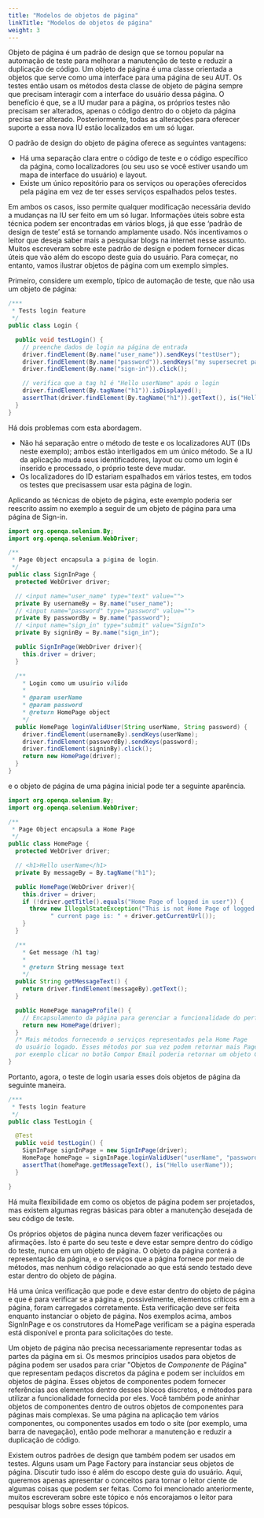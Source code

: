 ```yaml
---
title: "Modelos de objetos de página"
linkTitle: "Modelos de objetos de página"
weight: 3
---
```


Objeto de página é um padrão de design que se tornou popular na automação de teste para
melhorar a manutenção de teste e reduzir a duplicação de código. Um objeto de página é uma
classe orientada a objetos que serve como uma interface para uma página de seu AUT.
Os testes então usam os métodos desta classe de objeto de página sempre que precisam
interagir com a interface do usuário dessa página. O benefício é que, se a IU mudar para
a página, os próprios testes não precisam ser alterados, apenas o código dentro do
o objeto da página precisa ser alterado. Posteriormente, todas as alterações para oferecer suporte a essa nova IU
estão localizados em um só lugar.

O padrão de design do objeto de página oferece as seguintes vantagens:

* Há uma separação clara entre o código de teste e o código específico da página, como
  localizadores (ou seu uso se você estiver usando um mapa de interface do usuário) e layout.
* Existe um único repositório para os serviços ou operações oferecidos pela página
  em vez de ter esses serviços espalhados pelos testes.

Em ambos os casos, isso permite qualquer modificação necessária devido a mudanças na IU
ser feito em um só lugar. Informações úteis sobre esta técnica podem ser encontradas em
vários blogs, já que esse ‘padrão de design de teste’ está se tornando amplamente usado. Nós
incentivamos o leitor que deseja saber mais a pesquisar blogs na internet
nesse assunto. Muitos escreveram sobre este padrão de design e podem fornecer
dicas úteis que vão além do escopo deste guia do usuário. Para começar, no entanto,
vamos ilustrar objetos de página com um exemplo simples.

Primeiro, considere um exemplo, típico de automação de teste, que não usa um
objeto de página:

```java
/***
 * Tests login feature
 */
public class Login {

  public void testLogin() {
    // preenche dados de login na página de entrada
    driver.findElement(By.name("user_name")).sendKeys("testUser");
    driver.findElement(By.name("password")).sendKeys("my supersecret password");
    driver.findElement(By.name("sign-in")).click();

    // verifica que a tag h1 é "Hello userName" após o login
    driver.findElement(By.tagName("h1")).isDisplayed();
    assertThat(driver.findElement(By.tagName("h1")).getText(), is("Hello userName"));
  }
}
```

Há dois problemas com esta abordagem.

* Não há separação entre o método de teste e os localizadores AUT (IDs neste exemplo);
ambos estão interligados em um único método. Se a IU da aplicação muda
seus identificadores, layout ou como um login é inserido e processado, o próprio teste
deve mudar.
* Os localizadores do ID estariam espalhados em vários testes, em todos os testes que precisassem
usar esta página de login.

Aplicando as técnicas de objeto de página, este exemplo poderia ser reescrito assim
no exemplo a seguir de um objeto de página para uma página de Sign-in.

```java
import org.openqa.selenium.By;
import org.openqa.selenium.WebDriver;

/**
 * Page Object encapsula a página de login.
 */
public class SignInPage {
  protected WebDriver driver;

  // <input name="user_name" type="text" value="">
  private By usernameBy = By.name("user_name");
  // <input name="password" type="password" value="">
  private By passwordBy = By.name("password");
  // <input name="sign_in" type="submit" value="SignIn">
  private By signinBy = By.name("sign_in");

  public SignInPage(WebDriver driver){
    this.driver = driver;
  }

  /**
    * Login como um usuário válido
    *
    * @param userName
    * @param password
    * @return HomePage object
    */
  public HomePage loginValidUser(String userName, String password) {
    driver.findElement(usernameBy).sendKeys(userName);
    driver.findElement(passwordBy).sendKeys(password);
    driver.findElement(signinBy).click();
    return new HomePage(driver);
  }
}
```

e o objeto de página de uma página inicial pode ter a seguinte aparência.

```java
import org.openqa.selenium.By;
import org.openqa.selenium.WebDriver;

/**
 * Page Object encapsula a Home Page
 */
public class HomePage {
  protected WebDriver driver;

  // <h1>Hello userName</h1>
  private By messageBy = By.tagName("h1");

  public HomePage(WebDriver driver){
    this.driver = driver;
    if (!driver.getTitle().equals("Home Page of logged in user")) {
      throw new IllegalStateException("This is not Home Page of logged in user," +
            " current page is: " + driver.getCurrentUrl());
    }
  }

  /**
    * Get message (h1 tag)
    *
    * @return String message text
    */
  public String getMessageText() {
    return driver.findElement(messageBy).getText();
  }

  public HomePage manageProfile() {
    // Encapsulamento da página para gerenciar a funcionalidade do perfil
    return new HomePage(driver);
  }
  /* Mais métodos fornecendo o serviços representados pela Home Page
  do usuário logado. Esses métodos por sua vez podem retornar mais Page Objects
  por exemplo clicar no botão Compor Email poderia retornar um objeto ComposeMail */
}
```

Portanto, agora, o teste de login usaria esses dois objetos de página da seguinte maneira.

```java
/***
 * Tests login feature
 */
public class TestLogin {

  @Test
  public void testLogin() {
    SignInPage signInPage = new SignInPage(driver);
    HomePage homePage = signInPage.loginValidUser("userName", "password");
    assertThat(homePage.getMessageText(), is("Hello userName"));
  }

}
```

Há muita flexibilidade em como os objetos de página podem ser projetados, mas
existem algumas regras básicas para obter a manutenção desejada de seu
código de teste.

Os próprios objetos de página nunca devem fazer verificações ou afirmações. Isto é
parte do seu teste e deve estar sempre dentro do código do teste, nunca em um objeto de página.
O objeto da página conterá a representação da página, e o
serviços que a página fornece por meio de métodos, mas nenhum código relacionado ao que está sendo
testado deve estar dentro do objeto de página.

Há uma única verificação que pode e deve estar dentro do objeto de página e que é para verificar se a página
e, possivelmente, elementos críticos em a página, foram carregados corretamente.
Esta verificação deve ser feita enquanto instanciar o objeto de página.
Nos exemplos acima, ambos SignInPage e os construtores da HomePage verificam se a página
esperada está disponível e pronta para solicitações do teste.

Um objeto de página não precisa necessariamente representar todas as partes da página em si.
Os mesmos princípios usados para objetos de página podem ser usados para
criar "Objetos de _Componente_ de Página" que representam pedaços discretos da
página e podem ser incluídos em objetos de página. Esses objetos de componentes podem
fornecer referências aos elementos dentro desses blocos discretos, e
métodos para utilizar a funcionalidade fornecida por eles. Você também pode
aninhar objetos de componentes dentro de outros objetos de componentes para páginas mais complexas.
Se uma página na aplicação tem vários componentes, ou
componentes usados em todo o site (por exemplo, uma barra de navegação), então
pode melhorar a manutenção e reduzir a duplicação de código.

Existem outros padrões de design que também podem ser usados em testes. Alguns usam um
Page Factory para instanciar seus objetos de página. Discutir tudo isso é
além do escopo deste guia do usuário. Aqui, queremos apenas apresentar o
conceitos para tornar o leitor ciente de algumas coisas que podem ser feitas. Como
foi mencionado anteriormente, muitos escreveram sobre este tópico e nós encorajamos o
leitor para pesquisar blogs sobre esses tópicos.
